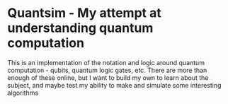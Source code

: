 # Quantsim - My attempt at understanding quantum computation
This is an implementation of the notation and logic around quantum computation - qubits, quantum logic gates, etc.
There are more than enough of these online, but I want to build my own to learn about the subject, and maybe test my ability to make and simulate some interesting algorithms


